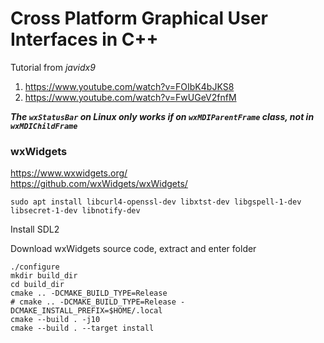 # Cross Platform Graphical User Interfaces in C++

Tutorial from _javidx9_  
1. https://www.youtube.com/watch?v=FOIbK4bJKS8
2. https://www.youtube.com/watch?v=FwUGeV2fnfM

__*The `wxStatusBar` on Linux only works if on `wxMDIParentFrame` class, not in `wxMDIChildFrame`*__

### wxWidgets
https://www.wxwidgets.org/  
https://github.com/wxWidgets/wxWidgets/  

```
sudo apt install libcurl4-openssl-dev libxtst-dev libgspell-1-dev libsecret-1-dev libnotify-dev
```
Install SDL2  


Download wxWidgets source code, extract and enter folder
```
./configure
mkdir build_dir
cd build_dir
cmake .. -DCMAKE_BUILD_TYPE=Release
# cmake .. -DCMAKE_BUILD_TYPE=Release -DCMAKE_INSTALL_PREFIX=$HOME/.local
cmake --build . -j10
cmake --build . --target install
```